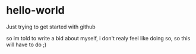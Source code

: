 # hello-world
Just trying to get started with github

so im told to write a bid about myself, i don't realy feel like doing so, so this will have to do ;)
